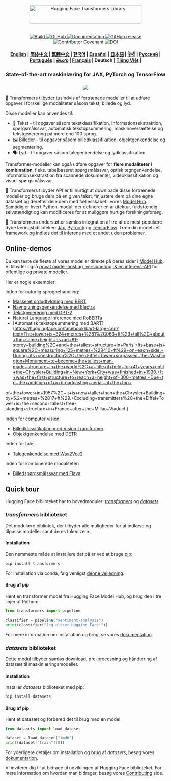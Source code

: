 <!---
Copyright 2024 The HuggingFace Team. Alle rettigheder forbeholdes.

Licenseret under Apache License, Version 2.0 (the "License");
du må ikke bruge denne fil undtagen i overensstemmelse med Licensen.
Du kan få en kopi af Licensen på

    http://www.apache.org/licenses/LICENSE-2.0

Medmindre det kræves af gældende lov eller skriftligt aftalt,
software distribueret under Licensen distribueres på en "AS IS" BASIS,
UDEN GARANTIER ELLER BETINGELSER AF NOGEN ART, hverken udtrykt eller underforstået.
Se Licensen for de specifikke regler om rettigheder og begrænsninger under Licensen.
-->

<p align="center">
  <picture>
    <source media="(prefers-color-scheme: dark)" srcset="https://huggingface.co/datasets/huggingface/documentation-images/raw/main/transformers-logo-dark.svg">
    <source media="(prefers-color-scheme: light)" srcset="https://huggingface.co/datasets/huggingface/documentation-images/raw/main/transformers-logo-light.svg">
    <img alt="Hugging Face Transformers Library" src="https://huggingface.co/datasets/huggingface/documentation-images/raw/main/transformers-logo-light.svg" width="352" height="59" style="max-width: 100%;">
  </picture>
  <br/>
  <br/>
</p>

<p align="center">
    <a href="https://circleci.com/gh/huggingface/transformers">
        <img alt="Build" src="https://img.shields.io/circleci/build/github/huggingface/transformers/main">
    </a>
    <a href="https://github.com/huggingface/transformers/blob/main/LICENSE">
        <img alt="GitHub" src="https://img.shields.io/github/license/huggingface/transformers.svg?color=blue">
    </a>
    <a href="https://huggingface.co/docs/transformers/index">
        <img alt="Documentation" src="https://img.shields.io/website/http/huggingface.co/docs/transformers/index.svg?down_color=red&down_message=offline&up_message=online">
    </a>
    <a href="https://github.com/huggingface/transformers/releases">
        <img alt="GitHub release" src="https://img.shields.io/github/release/huggingface/transformers.svg">
    </a>
    <a href="https://github.com/huggingface/transformers/blob/main/CODE_OF_CONDUCT.md">
        <img alt="Contributor Covenant" src="https://img.shields.io/badge/Contributor%20Covenant-v2.0%20adopted-ff69b4.svg">
    </a>
    <a href="https://zenodo.org/badge/latestdoi/155220641"><img src="https://zenodo.org/badge/155220641.svg" alt="DOI"></a>
</p>

<h4 align="center">
    <p>
        <a href="https://github.com/huggingface/transformers/">English</a> |
        <a href="https://github.com/huggingface/transformers/blob/main/README_zh-hans.md">简体中文</a> |
        <a href="https://github.com/huggingface/transformers/blob/main/README_zh-hant.md">繁體中文</a> |
        <a href="https://github.com/huggingface/transformers/blob/main/README_ko.md">한국어</a> |
        <a href="https://github.com/huggingface/transformers/blob/main/README_es.md">Español</a> |
        <a href="https://github.com/huggingface/transformers/blob/main/README_ja.md">日本語</a> |
        <a href="https://github.com/huggingface/transformers/blob/main/README_hd.md">हिन्दी</a> |
        <a href="https://github.com/huggingface/transformers/blob/main/README_ru.md">Русский</a> |
        <a href="https://github.com/huggingface/transformers/blob/main/README_pt-br.md">Рortuguês</a> |
        <a href="https://github.com/huggingface/transformers/blob/main/README_te.md">తెలుగు</a> |
        <a href="https://github.com/huggingface/transformers/blob/main/README_fr.md">Français</a> |
        <b>Deutsch</b> |
        <a href="https://github.com/huggingface/transformers/blob/main/README_vi.md">Tiếng Việt</a> |
    </p>
</h4>

<h3 align="center">
    <p>State-of-the-art maskinlæring for JAX, PyTorch og TensorFlow</p>
</h3>

<h3 align="center">
    <a href="https://hf.co/course"><img src="https://huggingface.co/datasets/huggingface/documentation-images/resolve/main/course_banner.png"></a>
</h3>

🤗 Transformers tilbyder tusindvis af fortrænede modeller til at udføre opgaver i forskellige modaliteter såsom tekst, billede og lyd.

Disse modeller kan anvendes til:

* 📝 Tekst - til opgaver såsom tekstklassifikation, informationsekstraktion, spørgsmålssvar, automatisk tekstopsummering, maskinoversættelse og tekstgenerering på mere end 100 sprog.
* 🖼️ Billeder - til opgaver såsom billedklassifikation, objektgenkendelse og segmentering.
* 🗣️ Lyd - til opgaver såsom talegenkendelse og lydklassifikation.

Transformer-modeller kan også udføre opgaver for **flere modaliteter i kombination**, f.eks. tabelbaseret spørgsmålssvar, optisk tegngenkendelse, informationsekstraktion fra scannede dokumenter, videoklassifikation og visuel spørgsmålssvar.

🤗 Transformers tilbyder API'er til hurtigt at downloade disse fortrænede modeller og bruge dem på en given tekst, finjustere dem på dine egne datasæt og derefter dele dem med fællesskabet i vores [Model Hub](https://huggingface.co/models). Samtidig er hvert Python-modul, der definerer en arkitektur, fuldstændig selvstændigt og kan modificeres for at muliggøre hurtige forskningsforsøg.

🤗 Transformers understøtter sømløs integration af tre af de mest populære dybe læringsbiblioteker: [Jax](https://jax.readthedocs.io/en/latest/), [PyTorch](https://pytorch.org/) og [TensorFlow](https://www.tensorflow.org/). Træn din model i et framework og indlæs det til inferens med et andet uden problemer.

## Online-demos

Du kan teste de fleste af vores modeller direkte på deres sider i [Model Hub](https://huggingface.co/models). Vi tilbyder også [privat model-hosting, versionering, & en inferens-API](https://huggingface.co/pricing) for offentlige og private modeller.

Her er nogle eksempler:

Inden for naturlig sprogbehandling:

- [Maskeret ordudfyldning med BERT](https://huggingface.co/google-bert/bert-base-uncased?text=Paris+is+the+%5BMASK%5D+of+France)
- [Navngivningsgenkendelse med Electra](https://huggingface.co/dbmdz/electra-large-discriminator-finetuned-conll03-english?text=My+name+is+Sarah+and+I+live+in+London+city)
- [Tekstgenerering med GPT-2](https://huggingface.co/openai-community/gpt2?text=A+long+time+ago%2C+)
- [Natural Language Inference med RoBERTa](https://huggingface.co/FacebookAI/roberta-large-mnli?text=The+dog+was+lost.+Nobody+lost+any+animal)
- [Automatisk tekstopsummering med BART](https://huggingface.co/facebook/bart-large-cnn?text=The+tower+is+324+metres+%281%2C063+ft%29+tall%2C+about+the+same+height+as+an+81-storey+building%2C+and+the+tallest+structure+in+Paris.+Its+base+is+square%2C+measuring+125+metres+%28410+ft%29+on+each+side.+During+its+construction%2C+the+Eiffel+Tower+surpassed+the+Washington+Monument+to+become+the+tallest+man-made+structure+in+the+world%2C+a+title+it+held+for+41+years+until+the+Chrysler+Building+in+New+York+City+was+finished+in+1930.+It+was+the+first+structure+to+reach+a+height+of+300+metres.+Due+to+the+addition+of+a+broadcasting+aerial+at+the+top+

of+the+tower+in+1957%2C+it+is+now+taller+than+the+Chrysler+Building+by+5.2+metres+%2817+ft%29.+Excluding+transmitters%2C+the+Eiffel+Tower+is+the+second+tallest+free-standing+structure+in+France+after+the+Millau+Viaduct.)

Inden for computer vision:

- [Billedklassifikation med Vision Transformer](https://huggingface.co/google/vit-base-patch16-224)
- [Objektgenkendelse med DETR](https://huggingface.co/facebook/detr-resnet-50)

Inden for tale:

- [Talegenkendelse med Wav2Vec2](https://huggingface.co/facebook/wav2vec2-base-960h)

Inden for kombinerede modaliteter:

- [Billedspørgsmålssvar med Flava](https://huggingface.co/docs/transformers/main/en/model_doc/flava)

## Quick tour

Hugging Face biblioteket har to hovedmoduler: [*transformers*](https://github.com/huggingface/transformers/tree/main/src/transformers) og [*datasets*](https://github.com/huggingface/datasets).

### *transformers* biblioteket

Det modulære bibliotek, der tilbyder alle muligheder for at indlæse og tilpasse modeller samt deres tokenizere.

#### Installation

Den nemmeste måde at installere det på er ved at bruge [pip](https://pip.pypa.io/en/stable/):

```bash
pip install transformers
```

For installation via conda, følg venligst [denne vejledning](https://huggingface.co/docs/transformers/installation#conda).

#### Brug af pip

Hent en transformer model fra Hugging Face Model Hub, og brug den i tre linjer af Python:

```python
from transformers import pipeline

classifier = pipeline("sentiment-analysis")
print(classifier("Jeg elsker Hugging Face!"))
```

For mere information om installation og brug, se vores [dokumentation](https://huggingface.co/docs/transformers/installation).

### *datasets* biblioteket

Dette modul tilbyder sømløs download, pre-procesning og håndtering af datasæt til maskinlæringsmodeller.

#### Installation

Installer *datasets* biblioteket med pip:

```bash
pip install datasets
```

#### Brug af pip

Hent et datasæt og forbered det til brug med en model:

```python
from datasets import load_dataset

dataset = load_dataset("imdb")
print(dataset["train"][0])
```

For yderligere detaljer om installation og brug af *datasets*, besøg vores [dokumentation](https://huggingface.co/docs/datasets/installation).

Vi inviterer dig til at bidrage til udviklingen af Hugging Face biblioteket. For mere information om hvordan man bidrager, besøg vores [Contributing](https://huggingface.co/docs/transformers/main/en/community/contributing) side.
